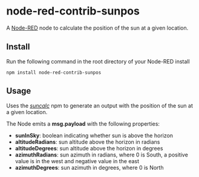 node-red-contrib-sunpos
=====================

A <a href="http://nodered.org" target="_new">Node-RED</a> node to calculate the position of the sun at a given location.

Install
-------

Run the following command in the root directory of your Node-RED install

    npm install node-red-contrib-sunpos

Usage
-----

Uses the <i><a href = "https://github.com/mourner/suncalc" target="_new">suncalc</a></i> npm to generate an output with the position of the sun at a given location.

The Node emits a <b>msg.payload</b> with the following properties:
* <b>sunInSky</b>: boolean indicating whether sun is above the horizon
* <b>altitudeRadians</b>: sun altitude above the horizon in radians
* <b>altitudeDegrees</b>: sun altitude above the horizon in degrees
* <b>azimuthRadians</b>: sun azimuth in radians, where 0 is South, a positive value is in the west and negative value in the east
* <b>azimuthDegrees</b>: sun azimuth in degrees, where 0 is North
